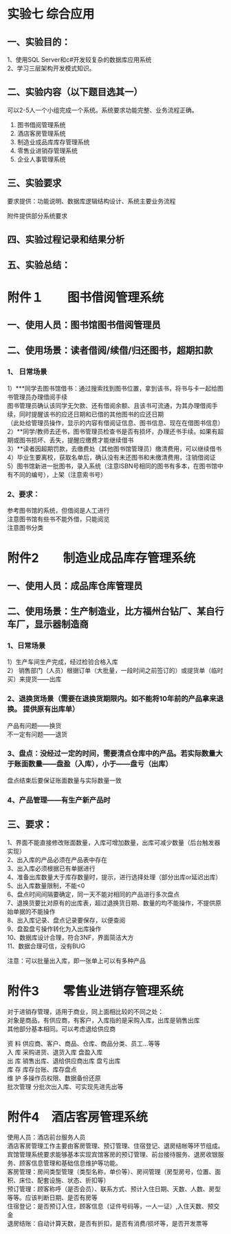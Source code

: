 # 实验七  综合应用  
## 一、实验目的：  
1、使用SQL Server和c#开发较复杂的数据库应用系统  
2、学习三层架构开发模式知识。  
## 二、实验内容（以下题目选其一）  
可以2-5人一个小组完成一个系统。系统要求功能完整、业务流程正确。  
1.	图书借阅管理系统  
2.	酒店客房管理系统  
3.	制造业成品库库存管理系统  
4.	零售业进销存管理系统  
5.	企业人事管理系统  
## 三、实验要求  
要求提供：功能说明、数据库逻辑结构设计、系统主要业务流程  

附件提供部分系统要求  
## 四、实验过程记录和结果分析  
## 五、实验总结：  
 
# 附件１　　图书借阅管理系统  
## 一、使用人员：图书馆图书借阅管理员  
## 二、使用场景：读者借阅/续借/归还图书，超期扣款  
### 1、	日常场景  
1）***同学去图书馆借书：通过搜索找到图书位置，拿到该书，将书与卡一起给图书管理员办理借阅手续  
图书管理员确认该同学无欠款、还有借阅余额、且该书可流通，为其办理借阅手续，同时提醒该书的应还日期和已借的其他图书的应还日期  
（此处给管理员操作，显示的内容有借阅证信息、图书信息、现在在借图书信息）  
2）**同学/教师去还书，图书管理员检查书是否有损坏，办理还书手续。如果有超期或图书损坏、丢失，提醒应缴费才能继续借书  
3）**读者因超期罚款，去缴费处（其他图书馆管理员）缴清费用，可以继续借书  
4）毕业生要离校，获取名单后，确认没有未还图书和未缴清费用，注销借阅证  
5）图书馆新进一批图书，录入系统（注意ISBN号相同的图书有多本，在图书馆中有不同的编号），上架（注意索书号）  
### 2、要求：  

参考图书馆的系统，但借阅是人工进行  
注意图书馆有些书不能外借，只能阅览  
注意图书分类  

 
# 附件2　　制造业成品库存管理系统  
## 一、使用人员：成品库仓库管理员  
## 二、使用场景：生产制造业，比方福州台钻厂、某自行车厂，显示器制造商  
### 1、日常场景  
1）生产车间生产完成，经过检验合格入库  
2） 销售部门（人员）根据订单（大批量，一段时间之前签订的）或提货单（临时买）来提货——出库  
### 2、退换货场景（需要在退换货期限内。如不能将10年前的产品拿来退换。  提供原有出库单）  
产品有问题——换货  
不一定有问题——退货  
### 3、盘点：没经过一定的时间，需要清点仓库中的产品。若实际数量大于账面数量——盘盈（入库），小于——盘亏（出库）  
盘点结束后要保证账面数量与实际数量一致  
### 4、产品管理——有生产新产品时  
## 三、要求：  
1、界面不能直接修改账面数量，入库可增加数量，出库可减少数量（后台触发器实现）  
2、出入库的产品必须在产品表中存在  
3、出入库必须根据已有单据进行  
4、准备出库数量大于库存数量时，提示，进行选择处理（部分出库or延迟出库）  
5、出入库数量限制，不能<0  
6、盘点时间间隔要确定，同一天不能对相同的产品进行多次盘点  
7、退换货要比对原有的出库表，超过退换货日期、数量的均不能操作，不提供原始单据的不能操作  
8、出入库记录、盘点记录要保存，以便查阅  
9、盘盈盘亏操作转化为入出库操作  
10、数据库设计合理，符合3NF，界面简洁大方  
11、数据合理可信，没有BUG  

注意：可以批量出入库，即一张单上可以有多种产品  

# 附件3　　零售业进销存管理系统  
对于进销存管理，适用于商业，同上面相比较的不同之处：  
对象是商品，有供应商，有客户，入库指的是采购入库，出库是销售出库  
其他部分基本相同。可以考虑退给供应商  

资 料	供应商、客户、商品、仓库、商品分类、员工...等等	  
入 库	采购进货、退货入库 盘盈入库  
出 库	销售出库、退给供应商出库  盘亏出库  
库 存	库存台账、库存盘点  
维 护	多操作员权限、数据备份还原	  
批次管理	分批次出入库、可实现先进先出等	    
# 附件4　酒店客房管理系统  
使用人员：酒店前台服务人员  
酒店客房管理工作主要由客房管理、预订管理、住宿登记、退房结帐等环节组成。宾馆管理系统要求能够基本实现宾馆客房的预订管理、前台接待服务、退房收银服务、顾客信息管理和基础信息维护等功能。  
客房管理：房间类型管理（类型名称，单价等）、房间管理（房型房号，位置、面积、床位、配套设施、状态、折扣等）  
预订管理：顾客称呼（是否会员）、联系方式、预计入住日期、天数、人数、房型等等。应该判断日期、是否有房等  
住宿登记：是否预订入住，顾客信息（证件号码等，一人一证）,入住天数、预交金  
退房结账：自动计算天数，是否有折扣，是否有消费/损坏等，是否开发票等  